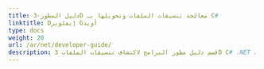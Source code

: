 ```yaml
---
title: دليل المطور-3D معالجة تنسيقات الملفات وتحويلها بـ C#
linktitle: Dإيفلوبر Gأويد
type: docs
weight: 20
url: /ar/net/developer-guide/
description: قسم دليل مطور البرامج لاكتشاف تنسيقات الملفات 3D C# .NET ، وإنشاء تلك التنسيقات وقراءتها وتحويلها وتعديلها.
---
```

